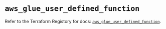 # `aws_glue_user_defined_function`

Refer to the Terraform Registory for docs: [`aws_glue_user_defined_function`](https://www.terraform.io/docs/providers/aws/r/glue_user_defined_function).
